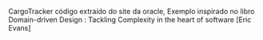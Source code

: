 CargoTracker código extraído do site da oracle,
Exemplo inspirado no libro Domain-driven Design : Tackling Complexity in the heart of software [Eric Evans]
